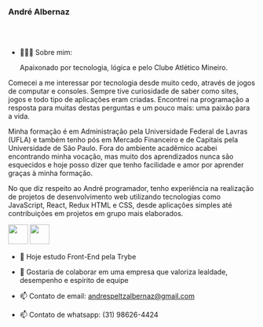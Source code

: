 ### André Albernaz

<!--
<div>
  <a href="https://github.com/albernazandre"

  <div>
    <img height="180" src="https://github-readme-stats.vercel.app/api/wakatime?username=willianrod" />
    <img height="180" src="https://github-readme-stats.vercel.app/api/top-langs/?username=albernazandre&langs_count=6" />
  </div>
  
</div>
-->
<br>
<br>



- 👨🏻‍💻 Sobre mim:

  Apaixonado por tecnologia, lógica e pelo Clube Atlético Mineiro.
  
<div> 
  
  
  
</div>
  
  Comecei a me interessar por tecnologia desde muito cedo, através de jogos de computar e consoles. Sempre tive curiosidade de saber como sites, jogos e     todo tipo de aplicações eram criadas. Encontrei na programação a resposta para muitas destas perguntas e um pouco mais: uma paixão para a vida.
  
  
  
  Minha formação é em Administração pela Universidade Federal de Lavras (UFLA) e também tenho pós em Mercado Financeiro e de Capitais pela Universidade de   São Paulo. Fora do ambiente acadêmico acabei encontrando minha vocação, mas muito dos aprendizados nunca são esquecidos e hoje posso dizer que tenho       facilidade e amor por aprender graças à minha formação.

  No que diz respeito ao André programador, tenho experiência na realização de projetos de desenvolvimento web utilizando tecnologias como   JavaScript,     React, Redux HTML e CSS, desde aplicações simples até contribuições em projetos em grupo mais elaborados.
  <div>
    <img height="40" src="" />
    <img height="40" src="" />
  </div>
 


- 🔭 Hoje estudo Front-End pela Trybe
- 👯 Gostaria de colaborar em uma empresa que valoriza lealdade, desempenho e espírito de equipe


- 📫 Contato de email: andrespeltzalbernaz@gmail.com 
- 📫 Contato de whatsapp: (31) 98626-4424
